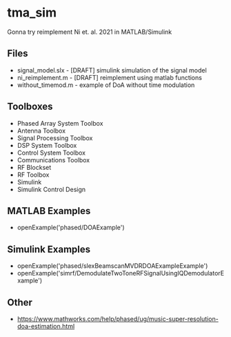 # tma_sim

Gonna try reimplement Ni et. al. 2021 in MATLAB/Simulink


## Files
- signal_model.slx - [DRAFT] simulink simulation of the signal model
- ni_reimplement.m - [DRAFT] reimplement using matlab functions
- without_timemod.m - example of DoA without time modulation



## Toolboxes
- Phased Array System Toolbox
- Antenna Toolbox
- Signal Processing Toolbox
- DSP System Toolbox
- Control System Toolbox
- Communications Toolbox
- RF Blockset
- RF Toolbox
- Simulink
- Simulink Control Design


## MATLAB Examples
- openExample('phased/DOAExample')

## Simulink Examples
- openExample('phased/slexBeamscanMVDRDOAExampleExample')
- openExample('simrf/DemodulateTwoToneRFSignalUsingIQDemodulatorExample')

## Other 
- https://www.mathworks.com/help/phased/ug/music-super-resolution-doa-estimation.html 
